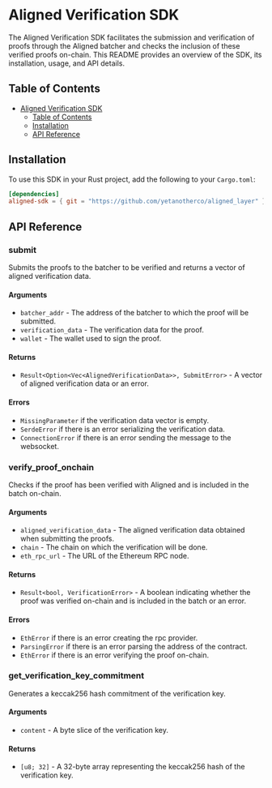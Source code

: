 # Aligned Verification SDK

The Aligned Verification SDK facilitates the submission and verification of proofs through the Aligned batcher and checks the inclusion of these verified proofs on-chain. This README provides an overview of the SDK, its installation, usage, and API details.

## Table of Contents
- [Aligned Verification SDK](#aligned-verification-sdk)
  - [Table of Contents](#table-of-contents)
  - [Installation](#installation)
  - [API Reference](#api-reference)

## Installation

To use this SDK in your Rust project, add the following to your `Cargo.toml`:

```toml
[dependencies]
aligned-sdk = { git = "https://github.com/yetanotherco/aligned_layer" }
```

## API Reference

### submit

Submits the proofs to the batcher to be verified and returns a vector of aligned verification data.

#### Arguments

- `batcher_addr` - The address of the batcher to which the proof will be submitted.
- `verification_data` - The verification data for the proof.
- `wallet` - The wallet used to sign the proof.

#### Returns

- `Result<Option<Vec<AlignedVerificationData>>, SubmitError>` - A vector of aligned verification data or an error.

#### Errors

- `MissingParameter` if the verification data vector is empty.
- `SerdeError` if there is an error serializing the verification data.
- `ConnectionError` if there is an error sending the message to the websocket.

### verify_proof_onchain

Checks if the proof has been verified with Aligned and is included in the batch on-chain.

#### Arguments

- `aligned_verification_data` - The aligned verification data obtained when submitting the proofs.
- `chain` - The chain on which the verification will be done.
- `eth_rpc_url` - The URL of the Ethereum RPC node.

#### Returns

- `Result<bool, VerificationError>` - A boolean indicating whether the proof was verified on-chain and is included in the batch or an error.

#### Errors

- `EthError` if there is an error creating the rpc provider.
- `ParsingError` if there is an error parsing the address of the contract.
- `EthError` if there is an error verifying the proof on-chain.

### get_verification_key_commitment

Generates a keccak256 hash commitment of the verification key.

#### Arguments

- `content` - A byte slice of the verification key.

#### Returns

- `[u8; 32]` - A 32-byte array representing the keccak256 hash of the verification key.
